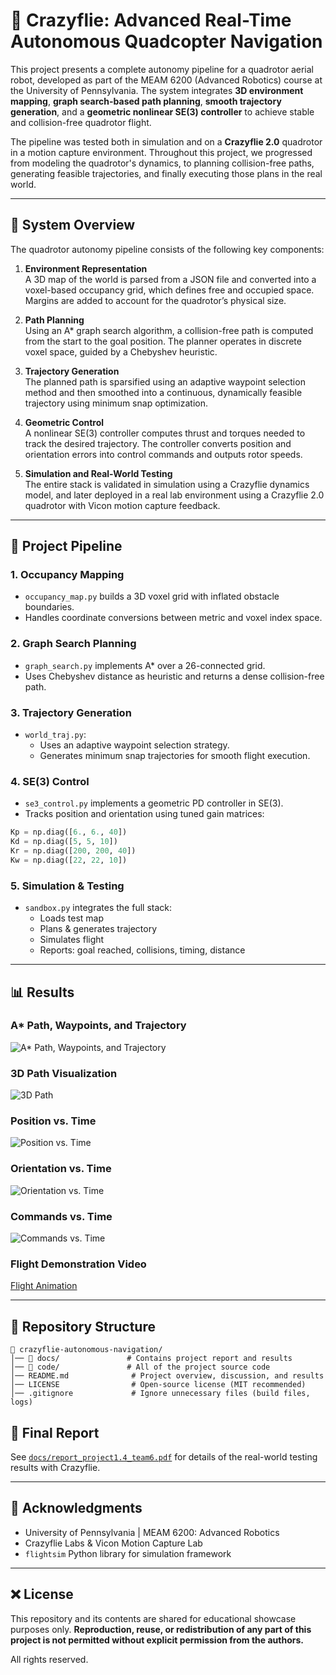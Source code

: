 # 🚁 Crazyflie: Advanced Real-Time Autonomous Quadcopter Navigation

This project presents a complete autonomy pipeline for a quadrotor aerial robot, developed as part of the MEAM 6200 (Advanced Robotics) course at the University of Pennsylvania. The system integrates **3D environment mapping**, **graph search-based path planning**, **smooth trajectory generation**, and a **geometric nonlinear SE(3) controller** to achieve stable and collision-free quadrotor flight.

The pipeline was tested both in simulation and on a **Crazyflie 2.0** quadrotor in a motion capture environment. Throughout this project, we progressed from modeling the quadrotor's dynamics, to planning collision-free paths, generating feasible trajectories, and finally executing those plans in the real world.

---

## 🧠 System Overview

The quadrotor autonomy pipeline consists of the following key components:

1. **Environment Representation**  
   A 3D map of the world is parsed from a JSON file and converted into a voxel-based occupancy grid, which defines free and occupied space. Margins are added to account for the quadrotor’s physical size.

2. **Path Planning**  
   Using an A* graph search algorithm, a collision-free path is computed from the start to the goal position. The planner operates in discrete voxel space, guided by a Chebyshev heuristic.

3. **Trajectory Generation**  
   The planned path is sparsified using an adaptive waypoint selection method and then smoothed into a continuous, dynamically feasible trajectory using minimum snap optimization.

4. **Geometric Control**  
   A nonlinear SE(3) controller computes thrust and torques needed to track the desired trajectory. The controller converts position and orientation errors into control commands and outputs rotor speeds.

5. **Simulation and Real-World Testing**  
   The entire stack is validated in simulation using a Crazyflie dynamics model, and later deployed in a real lab environment using a Crazyflie 2.0 quadrotor with Vicon motion capture feedback.

---

## 📂 Project Pipeline

### 1. Occupancy Mapping
- `occupancy_map.py` builds a 3D voxel grid with inflated obstacle boundaries.
- Handles coordinate conversions between metric and voxel index space.

### 2. Graph Search Planning
- `graph_search.py` implements A* over a 26-connected grid.
- Uses Chebyshev distance as heuristic and returns a dense collision-free path.

### 3. Trajectory Generation
- `world_traj.py`:
  - Uses an adaptive waypoint selection strategy.
  - Generates minimum snap trajectories for smooth flight execution.

### 4. SE(3) Control
- `se3_control.py` implements a geometric PD controller in SE(3).
- Tracks position and orientation using tuned gain matrices:

```python
Kp = np.diag([6., 6., 40])
Kd = np.diag([5, 5, 10])
Kr = np.diag([200, 200, 40])
Kw = np.diag([22, 22, 10])
```

### 5. Simulation & Testing
- `sandbox.py` integrates the full stack:
  - Loads test map
  - Plans & generates trajectory
  - Simulates flight
  - Reports: goal reached, collisions, timing, distance

---

## 📊 Results

### A* Path, Waypoints, and Trajectory
![A* Path, Waypoints, and Trajectory](https://github.com/NayrChiang/Crazyflie_Autonomous_Navigation/blob/0837767ba6fd430e6a5c341038682e25f143774e/docs/Images/A_Path%2C_Waypoints%2C_and_Trajectory.png)

### 3D Path Visualization
![3D Path](https://github.com/NayrChiang/Crazyflie_Autonomous_Navigation/blob/0837767ba6fd430e6a5c341038682e25f143774e/docs/Images/3D_Path.png)

### Position vs. Time
![Position vs. Time](https://github.com/NayrChiang/Crazyflie_Autonomous_Navigation/blob/3fad9e506301fc10ba3470cceef8a08ae1e87d2d/docs/Images/Position_vs_Time.png)

### Orientation vs. Time
![Orientation vs. Time](https://github.com/NayrChiang/Crazyflie_Autonomous_Navigation/blob/3fad9e506301fc10ba3470cceef8a08ae1e87d2d/docs/Images/Orientation_vs_Time.png)

### Commands vs. Time
![Commands vs. Time](https://github.com/NayrChiang/Crazyflie_Autonomous_Navigation/blob/0837767ba6fd430e6a5c341038682e25f143774e/docs/Images/Commands_vs_Time.png)

### Flight Demonstration Video
[Flight Animation](https://github.com/NayrChiang/Crazyflie_Autonomous_Navigation/blob/3fad9e506301fc10ba3470cceef8a08ae1e87d2d/docs/Images/Flight_Animation.gif)

---

## 🔹 Repository Structure

```
📂 crazyflie-autonomous-navigation/
│── 📂 docs/               # Contains project report and results
│── 📂 code/               # All of the project source code
│── README.md              # Project overview, discussion, and results
│── LICENSE                # Open-source license (MIT recommended)
│── .gitignore             # Ignore unnecessary files (build files, logs)
```


## 📅 Final Report

See [`docs/report_project1.4_team6.pdf`](https://github.com/NayrChiang/Crazyflie_Autonomous_Navigation/blob/3fad9e506301fc10ba3470cceef8a08ae1e87d2d/docs/MEAM_6200_1_4_Team_6_Report.pdf) for details of the real-world testing results with Crazyflie.

---

## 📏 Acknowledgments

- University of Pennsylvania | MEAM 6200: Advanced Robotics  
- Crazyflie Labs & Vicon Motion Capture Lab
- `flightsim` Python library for simulation framework

---

## ❌ License

This repository and its contents are shared for educational showcase purposes only. **Reproduction, reuse, or redistribution of any part of this project is not permitted without explicit permission from the authors.**

All rights reserved.
